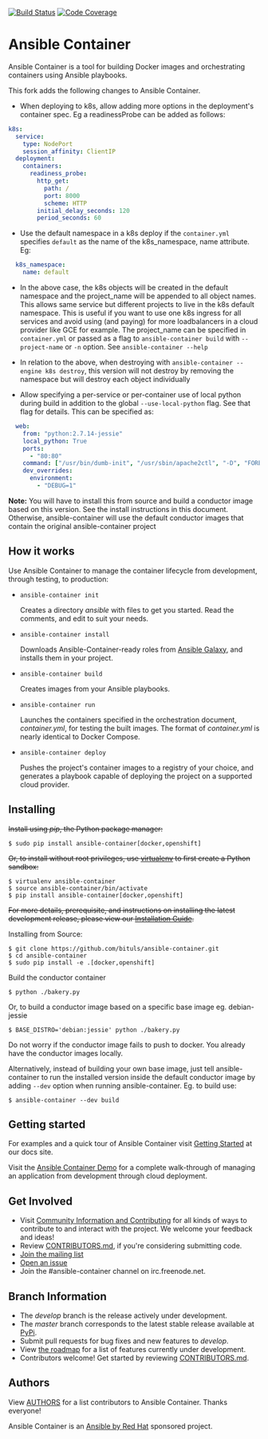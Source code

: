 [![Build Status](https://travis-ci.org/ansible/ansible-container.svg?branch=develop)](https://travis-ci.org/ansible/ansible-container)
[![Code Coverage](https://codecov.io/gh/ansible/ansible-container/coverage.svg)](https://codecov.io/gh/ansible/ansible-container)

# Ansible Container

Ansible Container is a tool for building Docker images and orchestrating containers using Ansible playbooks.

This fork adds the following changes to Ansible Container.

- When deploying to k8s, allow adding more options in the deployment's container spec. Eg a readinessProbe can be added as follows:
```yaml
k8s:
  service:
    type: NodePort
    session_affinity: ClientIP
  deployment:
    containers:
      readiness_probe:
        http_get:
          path: /
          port: 8000
          scheme: HTTP
        initial_delay_seconds: 120
        period_seconds: 60
```

- Use the default namespace in a k8s deploy if the `container.yml` specifies `default` as the name of the k8s_namespace, name attribute. Eg:
```yaml
  k8s_namespace:
    name: default
```
- In the above case, the k8s objects will be created in the default namespace and the project_name will be appended to all object names. This allows same service but different projects to live in the k8s default namespace. This is useful if you want to use one k8s ingress for all services and avoid using (and paying) for more loadbalancers in a cloud provider like GCE for example. The project_name can be specified in `container.yml` or passed as a flag to `ansible-container build` with `--project-name` or `-n` option. See `ansible-container --help`

- In relation to the above, when destroying with `ansible-container --engine k8s destroy`, this version will not destroy by removing the namespace but will destroy each object individually

- Allow specifying a per-service or per-container use of local python during build in addition to the global `--use-local-python` flag. See that flag for details.
  This can be specified as:
```yaml
  web:
    from: "python:2.7.14-jessie"
    local_python: True
    ports:
      - "80:80"
    command: ["/usr/bin/dumb-init", "/usr/sbin/apache2ctl", "-D", "FOREGROUND"]
    dev_overrides:
      environment:
        - "DEBUG=1"
```

**Note:** You will have to install this from source and build a conductor image based on this version. See the install instructions in this document. Otherwise, ansible-container will use the default conductor images that contain the original ansible-container project

## How it works

Use Ansible Container to manage the container lifecycle from development, through testing, to production:

* `ansible-container init`

  Creates a directory *ansible* with files to get you started. Read the comments, and edit to suit your needs.

* `ansible-container install`

  Downloads Ansible-Container-ready roles from [Ansible Galaxy](https://galaxy.ansible.com), and installs them in your project.

* `ansible-container build`

  Creates images from your Ansible playbooks.

* `ansible-container run`

  Launches the containers specified in the orchestration document, *container.yml*, for testing the built images. The 
  format of *container.yml* is nearly identical to Docker Compose.

* `ansible-container deploy`

  Pushes the project's container images to a registry of your choice, and generates a playbook capable of deploying the project on a supported cloud provider.

## Installing

~~Install using *pip*, the Python package manager:~~

    $ sudo pip install ansible-container[docker,openshift]
    
~~Or, to install without root privileges, use [virtualenv](https://virtualenv.pypa.io/en/stable/) to first create a 
Python sandbox:~~
    
    $ virtualenv ansible-container
    $ source ansible-container/bin/activate
    $ pip install ansible-container[docker,openshift]

~~For more details, prerequisite, and instructions on installing the latest development release, please view our 
[Installation Guide](https://docs.ansible.com/ansible-container/installation.html).~~

Installing from Source:

    $ git clone https://github.com/bituls/ansible-container.git
    $ cd ansible-container
    $ sudo pip install -e .[docker,openshift]
    
Build the conductor container

    $ python ./bakery.py
    
Or, to build a conductor image based on a specific base image eg. debian-jessie

    $ BASE_DISTRO='debian:jessie' python ./bakery.py
    
Do not worry if the conductor image fails to push to docker. You already have the conductor images locally.

Alternatively, instead of building your own base image, just tell ansible-container to run the installed version inside the default conductor image by adding `--dev` option when running ansible-container. Eg. to build use:

    $ ansible-container --dev build

## Getting started

For examples and a quick tour of Ansible Container visit [Getting Started](http://docs.ansible.com/ansible-container/getting_started.html) at our docs site.

Visit the [Ansible Container Demo](https://ansible.github.io/ansible-container-demo/) for a complete walk-through of managing an application from development through cloud deployment.

## Get Involved

* Visit [Community Information and Contributing](https://docs.ansible.com/ansible-container/community/index.html) 
  for all kinds of ways to contribute to and interact with the project. We welcome your feedback and ideas!
* Review [CONTRIBUTORS.md](./CONTRIBUTORS.md), if you're considering submitting code.
* [Join the  mailing list](https://groups.google.com/forum/#!forum/ansible-container)
* [Open an issue](https://github.com/ansible/ansible-container/issues)
* Join the #ansible-container channel on irc.freenode.net.  

## Branch Information

 * The *develop* branch is the release actively under development.
 * The *master* branch corresponds to the latest stable release available at [PyPi](https://pypi.org/project/ansible-container/).
 * Submit pull requests for bug fixes and new features to *develop*.
 * View [the roadmap](./ROADMAP.rst) for a list of features currently under development.
 * Contributors welcome! Get started by reviewing [CONTRIBUTORS.md](./CONTRIBUTORS.md).

## Authors

View [AUTHORS](./AUTHORS) for a list contributors to Ansible Container. Thanks everyone!

Ansible Container is an [Ansible by Red Hat](https://ansible.com) sponsored project.
